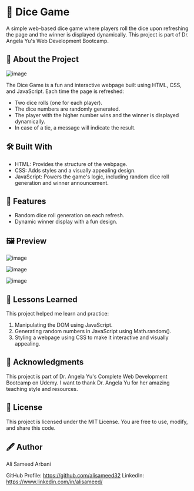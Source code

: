 # 🎲 Dice Game

A simple web-based dice game where players roll the dice upon refreshing the page and the winner is displayed dynamically. This project is part of Dr. Angela Yu's Web Development Bootcamp.

## 📖 About the Project

![image](https://github.com/user-attachments/assets/d6aff0d7-78be-4178-9cd1-bec6e9a0cdcf)

The Dice Game is a fun and interactive webpage built using HTML, CSS, and JavaScript. Each time the page is refreshed:

- Two dice rolls (one for each player).
- The dice numbers are randomly generated.
- The player with the higher number wins and the winner is displayed dynamically.
- In case of a tie, a message will indicate the result.

## 🛠️ Built With

- HTML: Provides the structure of the webpage.
- CSS: Adds styles and a visually appealing design.
- JavaScript: Powers the game's logic, including random dice roll generation and winner announcement.

## 🚀 Features

- Random dice roll generation on each refresh.
- Dynamic winner display with a fun design.

## 🖼️ Preview

![image](https://github.com/user-attachments/assets/4d34bdcb-1f55-455e-8183-1c022939f4fa)

![image](https://github.com/user-attachments/assets/d6aff0d7-78be-4178-9cd1-bec6e9a0cdcf)

![image](https://github.com/user-attachments/assets/2780bbf4-2075-459d-9ef0-7e35892291b5)

## 🌟 Lessons Learned

This project helped me learn and practice:

1. Manipulating the DOM using JavaScript.
2. Generating random numbers in JavaScript using Math.random().
3. Styling a webpage using CSS to make it interactive and visually appealing.

## 🤝 Acknowledgments
This project is part of Dr. Angela Yu's Complete Web Development Bootcamp on Udemy. I want to thank Dr. Angela Yu for her amazing teaching style and resources.

## 📜 License

This project is licensed under the MIT License. You are free to use, modify, and share this code.

## 🖋️ Author

Ali Sameed Arbani

GitHub Profile: https://github.com/alisameed32
LinkedIn: https://www.linkedin.com/in/alisameed/



